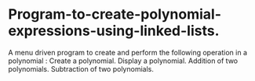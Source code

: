 # Program-to-create-polynomial-expressions-using-linked-lists.
A menu driven program to create and perform the following operation in a polynomial :  Create a polynomial. Display a polynomial. Addition of  two polynomials.  Subtraction of two polynomials. 
